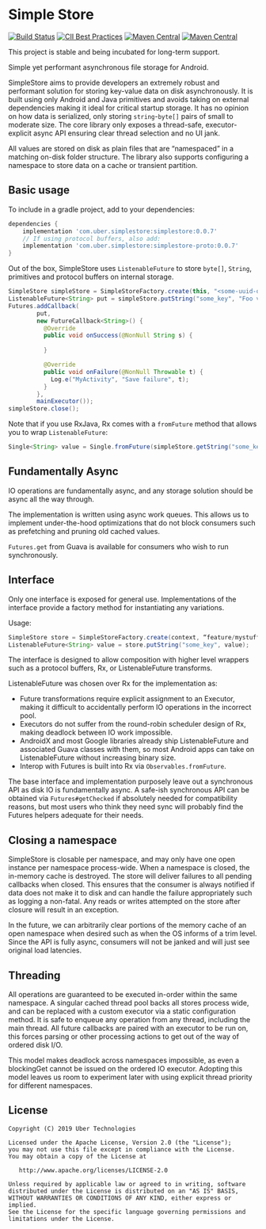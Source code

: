 # Simple Store

[![Build Status](https://travis-ci.com/uber/simple-store.svg?token=vUDcZtk6T5yr64PuQJP1&branch=master)](https://travis-ci.com/uber/simple-store)
[![CII Best Practices](https://bestpractices.coreinfrastructure.org/projects/3000/badge)](https://bestpractices.coreinfrastructure.org/projects/3000)
[![Maven Central](https://img.shields.io/maven-central/v/com.uber.simplestore/simplestore.svg)](https://search.maven.org/artifact/com.uber.simplestore/simplestore)
[![Maven Central](https://img.shields.io/maven-central/v/com.uber.simplestore/simplestore-proto.svg)](https://search.maven.org/artifact/com.uber.simplestore/simplestore-proto)

This project is stable and being incubated for long-term support.

Simple yet performant asynchronous file storage for Android.

SimpleStore aims to provide developers an extremely robust and performant solution for storing key-value data on disk asynchronously. It is built using only Android and Java primitives and avoids taking on external dependencies making it ideal for critical startup storage. It has no opinion on how data is serialized, only storing `string`-`byte[]` pairs of small to moderate size. The core library only exposes a thread-safe, executor-explicit async API ensuring clear thread selection and no UI jank.

All values are stored on disk as plain files that are “namespaced” in a matching on-disk folder structure. The library also supports configuring a namespace to store data on a cache or transient partition.

## Basic usage

To include in a gradle project, add to your dependencies:

```groovy
dependencies {
    implementation 'com.uber.simplestore:simplestore:0.0.7'
    // If using protocol buffers, also add:
    implementation 'com.uber.simplestore:simplestore-proto:0.0.7'
}
```

Out of the box, SimpleStore uses `ListenableFuture` to store `byte[]`, `String`, primitives and protocol buffers on internal storage. 
```java
SimpleStore simpleStore = SimpleStoreFactory.create(this, "<some-uuid-or-name>");
ListenableFuture<String> put = simpleStore.putString("some_key", "Foo value");
Futures.addCallback(
        put,
        new FutureCallback<String>() {
          @Override
          public void onSuccess(@NonNull String s) {
            
          }

          @Override
          public void onFailure(@NonNull Throwable t) {
            Log.e("MyActivity", "Save failure", t);
          }
        },
        mainExecutor());
simpleStore.close();
```

Note that if you use RxJava, Rx comes with a `fromFuture` method that allows you to wrap `ListenableFuture`:

```java
Single<String> value = Single.fromFuture(simpleStore.getString("some_key"));

```

## Fundamentally Async
IO operations are fundamentally async, and any storage solution should be async all the way through.

The implementation is written using async work queues. This allows us to implement under-the-hood optimizations that do not block consumers such as prefetching and pruning old cached values.

`Futures.get` from Guava is available for consumers who wish to run synchronously.

## Interface
Only one interface is exposed for general use. Implementations of the interface provide a factory method for instantiating any variations.

Usage:
```java
SimpleStore store = SimpleStoreFactory.create(context, “feature/mystuff”, NamespaceConfig.DEFAULT);
ListenableFuture<String> value = store.putString("some_key", value);
```

The interface is designed to allow composition with higher level wrappers such as a protocol buffers, Rx, or ListenableFuture transforms. 

ListenableFuture was chosen over Rx for the implementation as: 
* Future transformations require explicit assignment to an Executor, making it difficult to accidentally perform IO operations in the incorrect pool. 
* Executors do not suffer from the round-robin scheduler design of Rx, making deadlock between IO work impossible.
* AndroidX and most Google libraries already ship ListenableFuture and associated Guava classes with them, so most Android apps can take on ListenableFuture without increasing binary size.
* Interop with Futures is built into Rx via `Observables.fromFuture`.

The base interface and implementation purposely leave out a synchronous API as disk IO is fundamentally async. A safe-ish synchronous API can be obtained via `Futures#getChecked` if absolutely needed for compatibility reasons, but most users who think they need sync will probably find the Futures helpers adequate for their needs.

## Closing a namespace

SimpleStore is closable per namespace, and may only have one open instance per namespace process-wide. When a namespace is closed, the in-memory cache is destroyed. The store will deliver failures to all pending callbacks when closed. This ensures that the consumer is always notified if data does not make it to disk and can handle the failure appropriately such as logging a non-fatal. Any reads or writes attempted on the store after closure will result in an exception.

In the future, we can arbitrarily clear portions of the memory cache of an open namespace when desired such as when the OS informs of a trim level. Since the API is fully async, consumers will not be janked and will just see original load latencies.

## Threading

All operations are guaranteed to be executed in-order within the same namespace. A singular cached thread pool backs all stores process wide, and can be replaced with a custom executor via a static configuration method. It is safe to enqueue any operation from any thread, including the main thread. All future callbacks are paired with an executor to be run on, this forces parsing or other processing actions to get out of the way of ordered disk I/O.

This model makes deadlock across namespaces impossible, as even a blockingGet cannot be issued on the ordered IO executor. Adopting this model leaves us room to experiment later with using explicit thread priority for different namespaces.

## License

    Copyright (C) 2019 Uber Technologies

    Licensed under the Apache License, Version 2.0 (the "License");
    you may not use this file except in compliance with the License.
    You may obtain a copy of the License at

       http://www.apache.org/licenses/LICENSE-2.0

    Unless required by applicable law or agreed to in writing, software
    distributed under the License is distributed on an "AS IS" BASIS,
    WITHOUT WARRANTIES OR CONDITIONS OF ANY KIND, either express or implied.
    See the License for the specific language governing permissions and
    limitations under the License.

